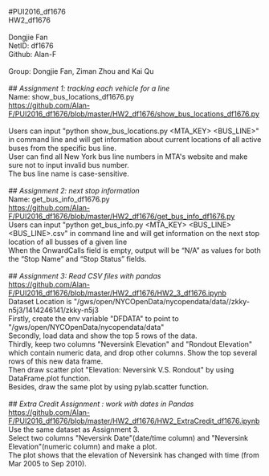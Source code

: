 #PUI2016_df1676
<br/>HW2_df1676
<br/>
<br/>Dongjie Fan
<br/>NetID: df1676
<br/>Github: Alan-F
<br/>
<br/>Group: Dongjie Fan, Ziman Zhou and Kai Qu 
<br/>
<br/>## *Assignment 1: tracking each vehicle for a line*
<br/>Name: show_bus_locations_df1676.py
<br/>https://github.com/Alan-F/PUI2016_df1676/blob/master/HW2_df1676/show_bus_locations_df1676.py
<br/>
<br/>Users can input "python show_bus_locations.py <MTA_KEY> <BUS_LINE>" in command line 
and will get information about current locations of all active buses from the specific bus line.
<br/>User can find all New York bus line numbers in MTA's website and make sure not to input invalid bus number.
<br/>The bus line name is case-sensitive.
<br/>
<br/>## *Assignment 2: next stop information*
<br/>Name: get_bus_info_df1676.py
<br/>https://github.com/Alan-F/PUI2016_df1676/blob/master/HW2_df1676/get_bus_info_df1676.py
<br/>Users can input "python get_bus_info.py <MTA_KEY> <BUS_LINE> <BUS_LINE>.csv" in command line 
and will get information on the next stop location of all busses of a given line
<br/>When the OnwardCalls field is empty, output will be “N/A” as values for both the “Stop Name” and “Stop Status” fields.
<br/>
<br/>## *Assignment 3: Read CSV files with pandas*
<br/>https://github.com/Alan-F/PUI2016_df1676/blob/master/HW2_df1676/HW2_3_df1676.ipynb
<br/>Dataset Location is "/gws/open/NYCOpenData/nycopendata/data//zkky-n5j3/1414246141/zkky-n5j3
<br/>Firstly, create the env variable "DFDATA" to point to "/gws/open/NYCOpenData/nycopendata/data"
<br/>Secondly, load data and show the top 5 rows of the data.
<br/>Thirdly, keep two columns "Neversink Elevation" and "Rondout Elevation" which contain numeric data, and drop other columns.
Show the top several rows of this new data frame.
<br/>Then draw scatter plot "Elevation: Neversink V.S. Rondout" by using DataFrame.plot function.
<br/>Besides, draw the same plot by using pylab.scatter function. 
<br/>
<br/>## *Extra Credit Assignment : work with dates in Pandas*
<br/>https://github.com/Alan-F/PUI2016_df1676/blob/master/HW2_df1676/HW2_ExtraCredit_df1676.ipynb
<br/>Use the same dataset as Assignment 3.
<br/>Select two columns "Neversink Date"(date/time column) and "Neversink Elevation"(numeric column) and make a plot.
<br>The plot shows that the elevation of Neversink has changed with time (from Mar 2005 to Sep  2010).

